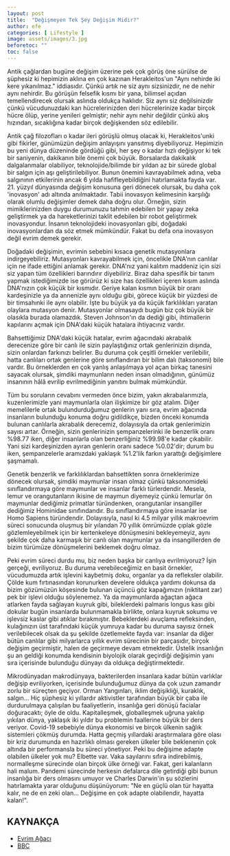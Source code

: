 ```yaml
---
layout: post
title:  "Değişmeyen Tek Şey Değişim Midir?"
author: efe
categories: [ Lifestyle ]
image: assets/images/3.jpg
beforetoc: ""
toc: false
---
```

Antik çağlardan bugüne değişim üzerine pek çok görüş öne sürülse de şüphesiz ki hepimizin aklına en çok kazınan Herakleitos'un "Aynı nehirde iki kere yıkanılmaz." iddiasıdır. Çünkü artık ne siz aynı sizsinizdir, ne de nehir aynı nehirdir. Bu görüşün felsefik kısmı bir yana, bilimsel açıdan temellendirecek olursak aslında oldukça haklıdır. Siz aynı siz değilsinizdir çünkü vücudunuzdaki kan hücrelerinizden deri hücrelerinize kadar birçok hücre ölüp, yerine yenileri gelmiştir; nehir aynı nehir değildir çünkü akış hızından, sıcaklığına kadar birçok değişkenden söz edilebilir.

Antik çağ filozofları o kadar ileri görüşlü olmuş olacak ki, Herakleitos'unki gibi fikirler, günümüzün değişim anlayışını yansıtmış diyebiliyoruz. Hepimizin bu yeni dünya düzeninde gördüğü gibi, her şey o kadar hızlı değişiyor ki tek bir saniyenin, dakikanın bile 
önemi çok büyük. Borsalarda dakikalık dalgalanmalar olabiliyor, teknolojide/bilimde bir yıldan az bir sürede global bir salgın için aşı geliştirilebiliyor. Bunun önemini kavrayabilmek adına, veba salgınının etkilerinin ancak 6 yılda hafifleyebildiğini hatırlamakta fayda var. 21. yüzyıl dünyasında değişim konusuna geri dönecek olursak, bu daha çok 'inovasyon' adı altında anılmaktadır. Tabii inovasyon kelimesinin karşılığı olarak olumlu değişimler demek daha doğru olur. Örneğin, sizin mimiklerinizden duygu durumunuzu tahmin edebilen bir yapay zeka geliştirmek ya da hareketlerinizi taklit edebilen bir robot geliştirmek inovasyondur. İnsanın teknolojideki inovasyonları gibi, doğadaki inovasyonlardan da söz etmek mümkündür. Fakat bu defa ona inovasyon değil evrim demek gerekir.

Doğadaki değişimin, evrimin sebebini kısaca genetik mutasyonlara indirgeyebiliriz. Mutasyonları kavrayabilmek için, öncelikle 
DNA'nın canlılar için ne ifade ettiğini anlamak gerekir. DNA'nız yani kalıtım maddeniz için sizi siz yapan tüm özellikleri barındırır diyebiliriz. Biraz daha spesifik bir tanım yapmak istediğimizde ise görürüz ki size has özellikleri içeren kısım aslında DNA'nızın çok küçük bir kısmıdır. Geriye kalan kısmın büyük bir oranı kardeşinizle ya da annenizle aynı olduğu gibi, görece küçük bir yüzdesi de bir timsahınki ile aynı olabilir. İşte bu büyük ya da küçük farklılıkları yaratan olaylara mutasyon denir. Mutasyonlar olmasaydı bugün biz çok büyük bir olasıkla burada olamazdık. Steven Johnson'ın da dediği gibi, ihtimallerin kapılarını açmak için DNA'daki küçük hatalara ihtiyacınız vardır. 

Bahsettiğimiz DNA'daki küçük hatalar, evrim ağacındaki akrabalık derecenize göre bir canlı ile sizin paylaştığınız ortak genlerinizin dışında, sizin onlardan farkınızı belirler. Bu duruma çok çeşitli örnekler verilebilir, hatta canlıları ortak genlerine göre sınıflandıran bir bilim dalı 
(taksonomi) bile vardır. Bu örneklerden en çok yanlış anlaşılmaya yol açan birkaç tanesini sayacak olursak, şimdiki maymunların neden insan olmadığının, günümüz insanının hâlâ evrilip evrilmediğinin yanıtını bulmak mümkündür.

Tüm bu soruların cevabını vermeden önce bizim, yakın akrabalarımızla, kuzenlerimizle yani maymunlarla olan ilişkimize bir göz atalım. Diğer memelilerle ortak bulundurduğumuz genlerin yanı sıra, evrim ağacında insanların bulunduğu konuma doğru gidildikçe, bizden önceki konumda bulunan canlılarla akrabalık derecemiz, dolayısıyla da ortak genlerimizin sayısı artar. Örneğin, sizin genlerinizin şempanzelerinki ile benzerlik oranı %98.77 iken, diğer insanlarla olan benzerliğiniz %99.98'e kadar çıkabilir. Yani sizi kardeşinizden ayıran genlerin oranı sadece %0.02'dir; durum bu iken, şempanzelerle aramızdaki yaklaşık %1.2'lik farkın yarattığı değişimlere şaşmamalı. 

Genetik benzerlik ve farklılıklardan bahsettikten sonra örneklerimize dönecek olursak, şimdiki maymunlar insan olmaz çünkü taksonomideki sınıflandırmaya göre maymunlar ve insanlar farklı türlerdendir. Mesela, lemur ve orangutanların ikisine de maymun diyemeyiz çünkü lemurlar ön maymunlar dediğimiz primatlar türündenken, orangutanlar insangiller dediğimiz Hominidae sınıfındandır. Bu sınıflandırmaya göre insanlar ise Homo Sapiens türündendir. Dolayısıyla, nasıl ki 4.5 milyar yıllık makroevrim süreci sonucunda oluşmuş bir yılandan 70 yıllık ömrümüzde çıplak gözle gözlemleyebilmek için bir kertenkeleye dönüşmesini bekleyemeyiz, aynı şekilde çok daha karmaşık bir canlı olan maymunlar ya da insangillerden de bizim türümüze dönüşmelerini beklemek doğru olmaz. 

Peki evrim süreci durdu mu, biz neden başka bir canlıya evrilmiyoruz? İşin gerçeği, evriliyoruz. Bu duruma verebileceğimiz en basit örnekler, 
vücudumuzda artık işlevini kaybetmiş doku, organlar ya da refleksler olabilir. Çölde kum fırtınasından korunurken develere oldukça yardımı dokunsa da bizim gözümüzün köşesinde bulunan üçüncü göz kapağımızın (niktitant zar) pek bir işlevi olduğu söylenemez. Ya da maymunlarda ağaçtan ağaca atlarken fayda sağlayan kuyruk gibi, bileklerdeki palmaris longus kası gibi dokular bugün insanlarda bulunmamakla birlikte, onlara kuyruk sokumu ve işlevsiz kaslar gibi atıklar bırakmıştır. Bebeklerdeki avuçlama refleksinden, kulağınızın üst tarafındaki küçük yumruya kadar bu duruma sayısız örnek verilebilecek olsak da şu şekilde özetlemekte fayda var: insanlar da diğer bütün canlılar gibi milyarlarca yıllık evrim sürecinin bir parçasıdır, birçok değişim geçirmiştir, halen de geçirmeye devam etmektedir. Üstelik insanlığın şu an geldiği konumda kendisinin biyolojik olarak geçirdiği değişimin yanı sıra içerisinde bulunduğu dünyayı da oldukça değiştirmektedir.


Mikrodünyadan makrodünyaya, bakterilerden insanlara kadar bütün varlıklar değişip evriliyorken, içerisinde bulunduğumuz dünya da çok uzun zamandır zorlu bir süreçten geçiyor. Orman Yangınları, iklim değişikliği, kuraklık, salgın... Hiç şüphesiz ki yıllardır aktivistler tarafından büyük bir çaba ile durdurulmaya çalışılan bu faaliyetlerin, insanlığa geri dönüşü facialar doğuracaktı; öyle de oldu. Kapitalleşmek, globalleşmek uğruna yakılıp yıkılan dünya, yaklaşık iki yıldır bu problemin faallerine büyük bir ders veriyor. Covid-19 sebebiyle dünya ekonomisi ve birçok ülkenin sağlık sistemleri çökmüş durumda. Hatta geçmiş yıllardaki araştırmalara göre olası bir kriz durumunda en hazırlıklı olması gereken ülkeler bile beklenenin çok altında bir performansla bu süreci yönetiyor. Peki bu değişime adapte olabilen ülkeler yok mu? Elbette var. Vaka sayılarını sıfıra indirebilmiş, normalleşme sürecinde olan birçok ülke örneği var. Fakat, 
geri kalanların hali malum. Pandemi sürecinde herkesin defalarca dile getirdiği gibi bunun insanlığa bir ders olmasını umuyor ve Charles Darwin'in şu sözlerini hatırlamakta yarar olduğunu düşünüyorum: "Ne en güçlü olan tür hayatta kalır, ne de en zeki olan... Değişime en çok adapte olabilendir, hayatta kalan!".

## KAYNAKÇA
- [Evrim Ağacı](evrimagaci.org)
- [BBC](bbc.com)
